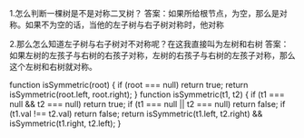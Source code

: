 1.怎么判断一棵树是不是对称二叉树？ 答案：如果所给根节点，为空，那么是对称。如果不为空的话，当他的左子树与右子树对称时，他对称

2.那么怎么知道左子树与右子树对不对称呢？在这我直接叫为左树和右树 答案：如果左树的左孩子与右树的右孩子对称，左树的右孩子与右树的左孩子对称，那么这个左树和右树就对称。

function isSymmetric(root) {
  if (root === null) return true;
  return isSymmetric(root.left, root.right);
}
function isSymmetric(t1, t2) {
  if (t1 === null && t2 === null) return true;
  if (t1 === null || t2 === null) return false;
  if (t1.val !== t2.val) return false;
  return isSymmetric(t1.left, t2.right) && isSymmetric(t1.right, t2.left);
}

